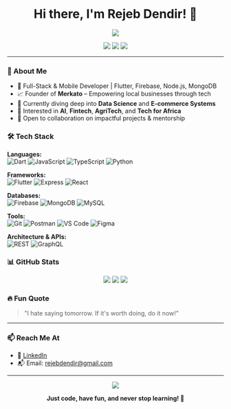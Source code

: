 <h1 align="center">Hi there, I'm Rejeb Dendir! 👋</h1>

<p align="center">
  <img src="https://readme-typing-svg.herokuapp.com?center=true&vCenter=true&width=500&lines=Software+Developer+%F0%9F%92%BB;Flutter+%26+Node.js+Expert+%F0%9F%93%8A;Passionate+Tech+Innovator+%F0%9F%94%A5;AI+%7C+Full-Stack+%7C+Open+Source"/>
</p>

<p align="center">
  <a href="https://www.linkedin.com/in/rejebdendir"><img src="https://img.shields.io/badge/LinkedIn-blue?style=for-the-badge&logo=linkedin" /></a>
  <a href="mailto:rejebdendir@gmail.com"><img src="https://img.shields.io/badge/Email-red?style=for-the-badge&logo=gmail" /></a>
  <a href="https://github.com/rejeb-dendir?tab=repositories"><img src="https://img.shields.io/badge/GitHub-100000?style=for-the-badge&logo=github&logoColor=white" /></a>
</p>

---

### 🚀 About Me

- 🔧 Full-Stack & Mobile Developer | Flutter, Firebase, Node.js, MongoDB
- 📈 Founder of **Merkato** – Empowering local businesses through tech
- 🌱 Currently diving deep into **Data Science** and **E-commerce Systems**
- 🧠 Interested in **AI**, **Fintech**, **AgriTech**, and **Tech for Africa**
- 🤝 Open to collaboration on impactful projects & mentorship

### 🛠️ Tech Stack

**Languages:**  
![Dart](https://img.shields.io/badge/Dart-0175C2?style=flat&logo=dart&logoColor=white)
![JavaScript](https://img.shields.io/badge/JavaScript-F7DF1E?style=flat&logo=javascript&logoColor=black)
![TypeScript](https://img.shields.io/badge/TypeScript-007ACC?style=flat&logo=typescript&logoColor=white)
![Python](https://img.shields.io/badge/Python-3776AB?style=flat&logo=python&logoColor=white)

**Frameworks:**  
![Flutter](https://img.shields.io/badge/Flutter-02569B?style=flat&logo=flutter&logoColor=white)
![Express](https://img.shields.io/badge/Express.js-000000?style=flat&logo=express&logoColor=white)
![React](https://img.shields.io/badge/React-20232A?style=flat&logo=react&logoColor=61DAFB)

**Databases:**  
![Firebase](https://img.shields.io/badge/Firebase-ffca28?style=flat&logo=firebase&logoColor=black)
![MongoDB](https://img.shields.io/badge/MongoDB-47A248?style=flat&logo=mongodb&logoColor=white)
![MySQL](https://img.shields.io/badge/MySQL-005C84?style=flat&logo=mysql&logoColor=white)

**Tools:**  
![Git](https://img.shields.io/badge/Git-F05032?style=flat&logo=git&logoColor=white)
![Postman](https://img.shields.io/badge/Postman-FF6C37?style=flat&logo=postman&logoColor=white)
![VS Code](https://img.shields.io/badge/VS_Code-007ACC?style=flat&logo=visual-studio-code&logoColor=white)
![Figma](https://img.shields.io/badge/Figma-F24E1E?style=flat&logo=figma&logoColor=white)

**Architecture & APIs:**  
![REST](https://img.shields.io/badge/REST-API-FF6C37?style=flat&logo=api&logoColor=white)
![GraphQL](https://img.shields.io/badge/GraphQL-E10098?style=flat&logo=graphql&logoColor=white)


### 📊 GitHub Stats

<p align="center">
  <img src="https://github-readme-streak-stats.herokuapp.com/?user=rejeb-dendir&theme=tokyonight" />
  <img src="https://github-readme-stats.vercel.app/api?username=rejeb-dendir&show_icons=true&theme=tokyonight" />
  <img src="https://github-readme-stats.vercel.app/api/top-langs/?username=rejeb-dendir&layout=compact&theme=tokyonight" />
</p> 

### 🔥 Fun Quote

> "I hate saying tomorrow. If it's worth doing, do it now!"

---

### 📫 Reach Me At

* 💼 [LinkedIn](https://www.linkedin.com/in/rejebdendir)
* 📬 Email: [rejebdendir@gmail.com](mailto:rejebdendir@gmail.com)

---

<p align="center">
  <img src="https://activity-graph.herokuapp.com/graph?username=rejeb-dendir&bg_color=1a1b27&color=00e5ff&line=00e5ff&point=ffffff&area=true&hide_border=true" />
</p>

<p align="center">
  <b>Just code, have fun, and never stop learning! 🚀</b>
</p>
